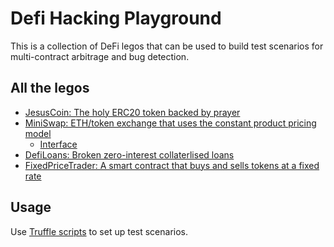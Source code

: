 # Defi Hacking Playground

This is a collection of DeFi legos that can be used to build test scenarios for multi-contract arbitrage and bug detection.

## All the legos

- [JesusCoin: The holy ERC20 token backed by prayer](contracts/JesusCoin.sol)
- [MiniSwap: ETH/token exchange that uses the constant product pricing model](contracts/MiniSwapExchange.sol)
  - [Interface](contracts/IMiniSwapExchange.sol)
- [DefiLoans: Broken zero-interest collaterlised loans](contracts/DefiLoans.sol)
- [FixedPriceTrader: A smart contract that buys and sells tokens at a fixed rate](contracts/FixedPriceTrader.sol)

## Usage

Use [Truffle scripts](https://www.trufflesuite.com/docs/truffle/getting-started/writing-external-scripts) to set up test scenarios.

